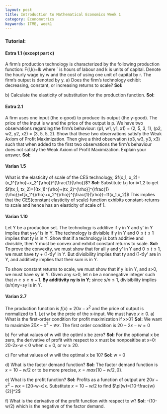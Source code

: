 ```yaml
---
layout: post
title: Introduction to Mathematical Economics Week 1
category: Econometrics
keywords: ITME, week1
---
```


### Tutorial: 
#### Extra 1.1 (except part c)
A firm’s production technology is characterized by the following production function: 
F(l,k)=lk
where ` is hours of labour and k is units of capital. Denote the hourly
wage by w and the cost of using one unit of capital by r. The firm’s
output is denoted by y.
a) Does the firm’s technology exhibit decreasing, constant, or increasing returns to scale?
**Sol:**

b) Calculate the elasticity of substitution for the production function.
**Sol:**

#### Extra 2.1
A firm uses one input (the x-good) to produce its output (the y-good).
The price of the input is w and the price of the output is p. We have
two observations regarding the firm’s behaviour:
(p1, w1, y1, x1) = (2, 5, 3, 1), (p2, w2, y2, x2) = (3, 5, 5, 2).
Show that these two observations satisfy the Weak Axiom of Profit
Maximization. Then give a third observation (p3, w3, y3, x3) such that
when added to the first two observations the firm’s behaviour does not
satisfy the Weak Axiom of Profit Maximization. Explain your answer.
**Sol:**



#### Varian 1.5
What is the elasticity of scale of the CES technology, $f(x_1, x_2)=(x_1^{\rho}+x_2^{\rho})^{\frac{1}{\rho}}$?
**Sol:**
Substitute $tx_i$ for i=1,2 to get
$f(tx_1, tx_2)=[(tx_1)^{\rho}+(tx_2)^{\rho}]^{\frac{1}{\rho}}=t[x_1^{\rho}+x_2^{\rho}]^{\frac{1}{\rho}}=tf(x_1,x_2)$
This implies that the CES(constant elasticity of scale) function exhibits constant-returns to scale and hence has an elasticity of scale of 1.


#### Varian 1.10
Let Y be a production set. The technology is additive if y in Y and y' in Y implies that y+y' is in Y. The technology is divisible if y in Y and $0\leq t \leq 1$ implies that ty is in Y. Show that if a technology is both additive and divisible, then Y must be convex and exhibit constant returns to scale.
**Sol:**
To prove the convexity, we must show that for all y and y' in Y and $0\leq t \leq 1$, we must have ty + (1-t)y' in Y. 
But divisibility implies that ty and (1-t)y' are in Y, and additivity implies that their sum is in Y.

To show constant returns to scale, we must show that if y is in Y, and s>0, we must have sy in Y. 
Given any s>0, let n be a nonnegative integer such that $n\geq s \geq n-1$. **By additivity ny is in Y**; since $s/n \leq 1$, divisibility implies (s/n)ny=sy is in Y.

#### Varian 2.7
The production function is $f(x) = 20x - x^2$ and the price of output is normalized to 1. Let w be the prcie of the x-input. We must have $x\geq 0$.
a) What is the first-order condition for profit maximization if x>0?
**Sol:**
We want to maximize $20x - x^2 - wx$. The first order condition is $20-2x-w=0$

b) For what values of w will the optiml x be zero?
**Sol:**
For the optiomal x be zero, the derivative of profit with respect to x must be nonpositibe at x=0: 20-2x-w < 0 when x = 0, or $w\geq 20$.

c) For what values of w will the optimal x be 10?
**Sol:**
w = 0

d) What is the factor demand function?
**Sol:**
The factor demand function is $x=10-w/2$ or to be more precise, $x=max\{10-w/2, 0\}$.

e) What is the profit function?
**Sol:**
Profits as a function of output are 
$20x-x^2-wx$ = [20-w-x]x.
Substitute $x=10-w/2$ to find
$\pi(w)=[10-\frac{w}{2}]^2$


f) What is the derivative of the profit function with respect to w?
**Sol:**
-(10-w/2) which is the negative of the factor demand.





